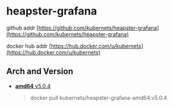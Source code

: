 # heapster-grafana

github addr [https://github.com/kubernets/heapster-grafana](https://github.com/kubernets/heapster-grafana)

docker hub addr [https://hub.docker.com/u/kubernets](https://hub.docker.com/u/kubernets)

## Arch and Version

- [**amd64** v5.0.4](https://hub.docker.com/r/kubernets/heapster-grafana-amd64)

    > docker pull kubernets/heapster-grafana-amd64:v5.0.4
